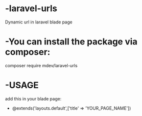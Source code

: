 # -laravel-urls
  Dynamic url in laravel blade page

# -You can install the package via composer:
  composer require mdev/laravel-urls

# -USAGE
  add this in your blade page:
  * @extends('layouts.default',['title' => 'YOUR_PAGE_NAME'])
